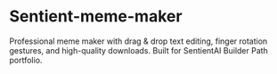 # Sentient-meme-maker
Professional meme maker with drag &amp; drop text editing, finger rotation gestures, and high-quality downloads. Built for SentientAI Builder Path portfolio.
